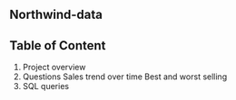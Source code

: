 ## Northwind-data 

## Table of Content
1. Project overview
2. Questions
   Sales trend over time
   Best and worst selling
4. SQL queries
